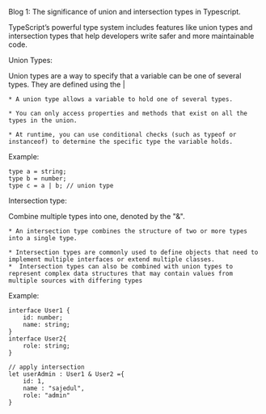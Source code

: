 Blog 1: The significance of union and intersection types in Typescript.


TypeScript’s powerful type system includes features like union types and intersection types that help developers write safer and more maintainable code. 

Union Types:

Union types are a way to specify that a variable can be one of several types. They are defined using the |

    * A union type allows a variable to hold one of several types.

    * You can only access properties and methods that exist on all the types in the union.

    * At runtime, you can use conditional checks (such as typeof or instanceof) to determine the specific type the variable holds.


Example: 

    type a = string;
    type b = number;
    type c = a | b; // union type


Intersection type:

Combine multiple types into one, denoted by the "&".

    * An intersection type combines the structure of two or more types into a single type.

    * Intersection types are commonly used to define objects that need to implement multiple interfaces or extend multiple classes.
    *  Intersection types can also be combined with union types to represent complex data structures that may contain values from multiple sources with differing types

Example:

    interface User1 {
        id: number;
        name: string;
    }
    interface User2{
        role: string;
    }
    
    // apply intersection
    let userAdmin : User1 & User2 ={
        id: 1,
        name : "sajedul", 
        role: "admin"
    }




